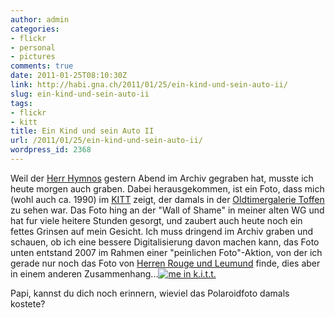 ```yaml
---
author: admin
categories:
- flickr
- personal
- pictures
comments: true
date: 2011-01-25T08:10:30Z
link: http://habi.gna.ch/2011/01/25/ein-kind-und-sein-auto-ii/
slug: ein-kind-und-sein-auto-ii
tags:
- flickr
- kitt
title: Ein Kind und sein Auto II
url: /2011/01/25/ein-kind-und-sein-auto-ii/
wordpress_id: 2368
---
```


Weil der [Herr Hymnos](http://hymnos.existenz.ch/2011/01/24/ein-kind-und-sein-auto/) gestern Abend im Archiv gegraben hat, musste ich heute morgen auch graben. Dabei herausgekommen, ist ein Foto, dass mich (wohl auch ca. 1990) im [KITT](http://de.wikipedia.org/wiki/Knight_Rider#K.I.T.T.) zeigt, der damals in der [Oldtimergalerie Toffen](http://www.oldtimergalerie.ch/) zu sehen war. Das Foto hing an der "Wall of Shame" in meiner alten WG und hat fur viele heitere Stunden gesorgt, und zaubert auch heute noch ein fettes Grinsen auf mein Gesicht. Ich muss dringend im Archiv graben und schauen, ob ich eine bessere Digitalisierung davon machen kann, das Foto unten entstand 2007 im Rahmen einer "peinlichen Foto"-Aktion, von der ich gerade nur noch das Foto von [Herren Rouge und Leumund](http://www.flickr.com/photos/irouge/2143112555/) finde, dies aber in einem anderen Zusammenhang...[![me in k.i.t.t.](http://farm2.static.flickr.com/1090/530542963_20d281900b.jpg)](http://www.flickr.com/photos/habi/530542963/)  

  
Papi, kannst du dich noch erinnern, wieviel das Polaroidfoto damals kostete?



